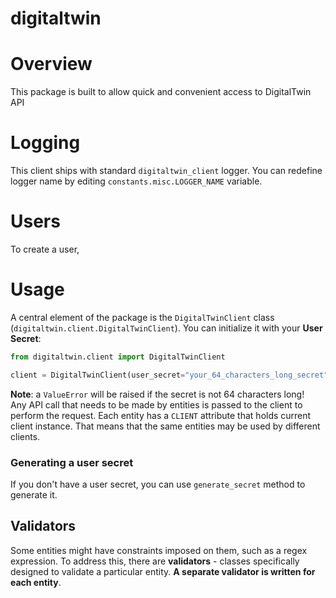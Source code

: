 # digitaltwin

# Overview

This package is built to allow quick and convenient access to DigitalTwin API

# Logging

This client ships with standard `digitaltwin_client` logger. You can redefine logger name by editing `constants.misc.LOGGER_NAME` variable.

# Users

To create a user,

# Usage

A central element of the package is the `DigitalTwinClient` class (`digitaltwin.client.DigitalTwinClient`).
You can initialize it with your **User Secret**:

```Python
from digitaltwin.client import DigitalTwinClient

client = DigitalTwinClient(user_secret="your_64_characters_long_secret")
```

**Note**: a `ValueError` will be raised if the secret is not 64 characters long!<br>
Any API call that needs to be made by entities is passed to the client to perform the request. Each entity has a `CLIENT` attribute
that holds current client instance. That means that the same entities may be used by different clients.

### Generating a user secret

If you don't have a user secret, you can use `generate_secret` method to generate it.

## Validators

Some entities might have constraints imposed on them, such as a regex expression. To address this, there are **validators** - classes specifically designed to validate a particular entity. **A separate validator is written for each entity**.

